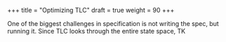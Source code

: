 +++
title = "Optimizing TLC"
draft = true
weight = 90
+++

One of the biggest challenges in specification is not writing the spec, but running it. Since TLC looks through the entire state space, TK